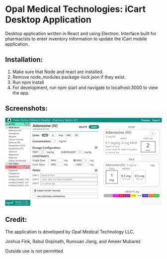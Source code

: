 # Opal Medical Technologies: iCart Desktop Application

Desktop application written in React and using Electron. Interface built for pharmacists to enter inventory information to update the iCart mobile application.

## Installation:
1. Make sure that Node and react are installed.
2. Remove node_modules package-lock.json if they exist.
3. Run npm install
4. For development, run npm start and navigate to localhost:3000 to view the app.

## Screenshots:
![](sample.png)

## Credit:
The application is developed by Opal Medical Technology LLC.

Joshua Fink, Rahul Gopinath, Runxuan Jiang, and Ameer Mubarez

Outside use is not permitted

